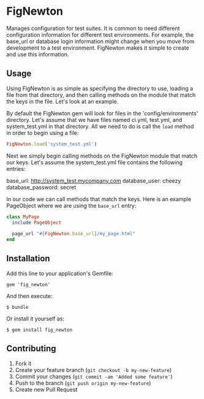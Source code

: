 # FigNewton

Manages configuration for test suites.  It is common to need different configuration information for different test environments.  For example, the base_url or database login information might change when you move from development to a test environment.  FigNewton makes it simple to create and use this information.

## Usage

Using FigNewton is as simple as specifying the directory to use, loading a file from that directory, and then calling methods on the module that match the keys in the file.  Let's look at an example.

By default the FigNewton gem will look for files in the 'config/environments' directory.  Let's assume that we have files named ci.yml, test.yml, and system_test.yml in that directory.  All we need to do is call the `load` method in order to begin using a file:

````ruby
FigNewton.load('system_test.yml')
````

Next we simply begin calling methods on the FigNewton module that match our keys.  Let's assume the system_test.yml file contains the following entries:

base_url:  http://system_test.mycompany.com
database_user: cheezy
database_password: secret

In our code we can call methods that match the keys.  Here is an example PageObject where we are using the `base_url` entry:

````ruby
class MyPage
  include PageObject
  
  page_url "#{FigNewton.base_url}/my_page.html"
end
````



## Installation

Add this line to your application's Gemfile:

    gem 'fig_newton'

And then execute:

    $ bundle

Or install it yourself as:

    $ gem install fig_newton

## Contributing

1. Fork it
2. Create your feature branch (`git checkout -b my-new-feature`)
3. Commit your changes (`git commit -am 'Added some feature'`)
4. Push to the branch (`git push origin my-new-feature`)
5. Create new Pull Request
